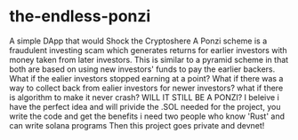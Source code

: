 # the-endless-ponzi
A simple DApp that would Shock the Cryptoshere
A Ponzi scheme is a fraudulent investing scam which generates returns for earlier investors with money taken from later investors. This is similar to a pyramid scheme in that both are based on using new investors' funds to pay the earlier backers.
What if the ealier investors stopped earning at a point? What if there was a way to collect back from ealier investors for newer investors? what if there is algorithm to make it never crash? WILL IT STILL BE A PONZI?
I beleive i have the perfect idea and will privide the .SOL needed for the project, you write the code and get the benefits
i need two people who know 'Rust' and can write solana programs 
Then this project goes private and devnet!
